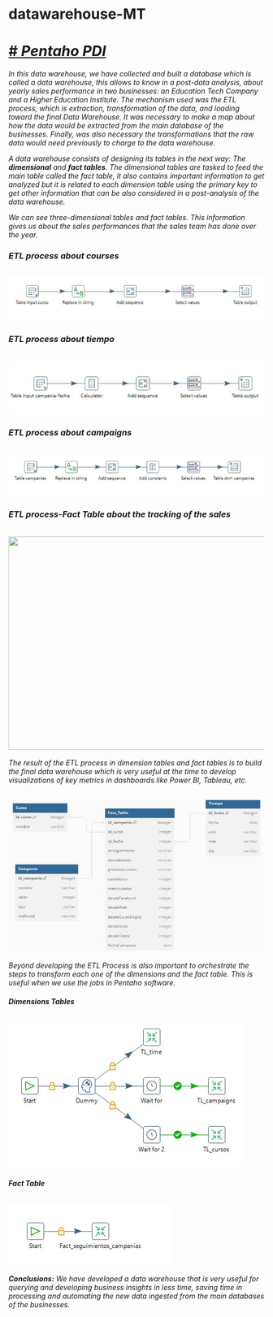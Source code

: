 # datawarehouse-MT

<h1><a href="https://sourceforge.net/projects/pentaho/" target="blank" rel="noopener noreferrer"># <i>Pentaho PDI<i></a></h1>

In this data warehouse, we have collected and built a database which is called a data warehouse, this allows to know in a post-data analysis, about yearly sales performance in two businesses: an Education Tech Company and a Higher Education Institute.
The mechanism used was the ETL process, which is extraction, transformation of the data, and loading toward the final Data Warehouse. It was necessary to make a map about how the data would be extracted from the main database of the businesses. Finally, was also necessary the transformations that the raw data would need previously to charge to the data warehouse.

A data warehouse consists of designing its tables in the next way: The **dimensional** and **fact tables**. The dimensional tables are tasked to feed the main table called the fact table, it also contains important information to get analyzed but it is related to each dimension table using the primary key to get other information that can be also considered in a post-analysis of the data warehouse.

We can see three-dimensional tables and fact tables. This information gives us about the sales performances that the sales team has done over the year.

<h3>ETL process about courses</h3>
</br>
  <img src="Images_Project/3. ETL_curso.JPG" alt="">
  
<h3>ETL process about tiempo</h3>
</br>
  <img src="Images_Project/2. ETL_Tiempo.JPG" alt="">
  
<h3>ETL process about campaigns</h3>
</br>
  <img src="Images_Project/4. ETL_campania.JPG" alt="">
  
<h3>ETL process-Fact Table about the tracking of the sales</h3>
</br>
  <img src="Images_Project/1. ETL_Fact_Seguimiento" alt="" width="600" height="420" class="center">

The result of the ETL process in dimension tables and fact tables is to build the final data warehouse which is very useful at the time to develop visualizations of key metrics in dashboards like Power BI, Tableau, etc.

</br>
  <img src="Images_Project/data-warehouse.JPG" alt="">   

Beyond developing the ETL Process is also important to orchestrate the steps to transform each one of the dimensions and the fact table. This is useful when we use the jobs in Pentaho software.

<h4> Dimensions Tables </h4>
</br>
  <img src="Images_Project/Job_ETL_dim.JPG" alt=""> 

<h4> Fact Table </h4>
</br>
  <img src="Images_Project/Job_ETL_fact.JPG" alt="">

**Conclusions:** We have developed a data warehouse that is very useful for querying and developing business insights in less time, saving time in processing and automating the new data ingested from the main databases of the businesses.
